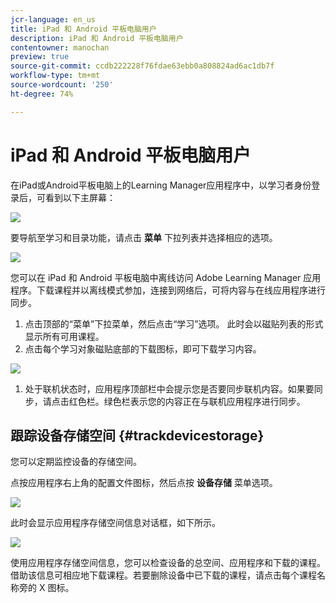 ```yaml
---
jcr-language: en_us
title: iPad 和 Android 平板电脑用户
description: iPad 和 Android 平板电脑用户
contentowner: manochan
preview: true
source-git-commit: ccdb222228f76fdae63ebb0a808824ad6ac1db7f
workflow-type: tm+mt
source-wordcount: '250'
ht-degree: 74%

---
```




# iPad 和 Android 平板电脑用户

在iPad或Android平板电脑上的Learning Manager应用程序中，以学习者身份登录后，可看到以下主屏幕：

![](assets/screenshot-2015-08-07-12-24-40-e1439211134842.png)

要导航至学习和目录功能，请点击 **菜单** 下拉列表并选择相应的选项。

![](assets/menu-ipad.png)

您可以在 iPad 和 Android 平板电脑中离线访问 Adobe Learning Manager 应用程序。下载课程并以离线模式参加，连接到网络后，可将内容与在线应用程序进行同步。

1. 点击顶部的“菜单”下拉菜单，然后点击“学习”选项。 此时会以磁贴列表的形式显示所有可用课程。
1. 点击每个学习对象磁贴底部的下载图标，即可下载学习内容。

![](assets/download-ipad.png)

1. 处于联机状态时，应用程序顶部栏中会提示您是否要同步联机内容。如果要同步，请点击红色栏。绿色栏表示您的内容正在与联机应用程序进行同步。

## 跟踪设备存储空间 {#trackdevicestorage}

您可以定期监控设备的存储空间。

点按应用程序右上角的配置文件图标，然后点按 **设备存储** 菜单选项。

![](assets/app-device-storage.png)

此时会显示应用程序存储空间信息对话框，如下所示。

![](assets/app-storage.png)

使用应用程序存储空间信息，您可以检查设备的总空间、应用程序和下载的课程。借助该信息可相应地下载课程。若要删除设备中已下载的课程，请点击每个课程名称旁的 X 图标。
